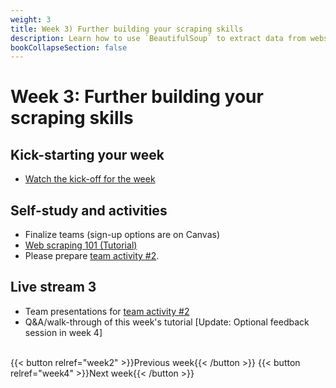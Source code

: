 ```yaml
---
weight: 3
title: Week 3) Further building your scraping skills
description: Learn how to use `BeautifulSoup` to extract data from websites.
bookCollapseSection: false
---
```


# Week 3: Further building your scraping skills

## Kick-starting your week
- [Watch the kick-off for the week](https://youtu.be/j8DqkHBPuic)

## Self-study and activities
- Finalize teams (sign-up options are on Canvas)
- [Web scraping 101 (Tutorial)](docs/tutorials/webscraping101)
- Please prepare [team activity #2](../../../docs/project/workplan/activity2.md).

## Live stream 3
- Team presentations for [team activity #2](../../../docs/project/workplan/activity2.md)
- Q&A/walk-through of this week's tutorial [Update: Optional feedback session in week 4]


<!--
[Break-out activity](activity.md) to generate project ideas and getting to know each other
- Initial group formation for team projects
-->


<!--## Activities (individual exercises or team project)
- Please complete data availability / research fit assessment for your team project
<!--
- Please collect questions on our board on XXXX; we will answer with updates in the notebooks to resolve questions
-->

<br>
{{< button relref="week2" >}}Previous week{{< /button >}}
{{< button relref="week4" >}}Next week{{< /button >}}
